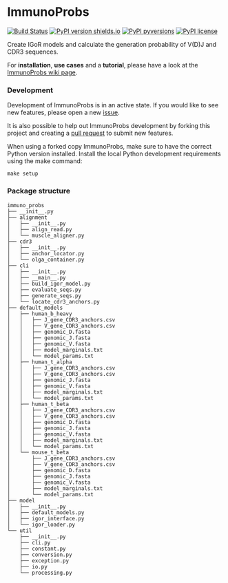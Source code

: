 # ImmunoProbs

[![Build Status](https://img.shields.io/travis/penuts7644/ImmunoProbs.svg?branch=master&longCache=true&style=for-the-badge)](https://travis-ci.org/penuts7644/ImmunoProbs)
[![PyPI version shields.io](https://img.shields.io/pypi/v/immuno-probs.svg?longCache=true&style=for-the-badge)](https://pypi.python.org/pypi/immuno-probs/)
[![PyPI pyversions](https://img.shields.io/pypi/pyversions/immuno-probs.svg?longCache=true&style=for-the-badge)](https://pypi.python.org/pypi/immuno-probs/)
[![PyPI license](https://img.shields.io/pypi/l/immuno-probs.svg?longCache=true&style=for-the-badge)](https://pypi.python.org/pypi/immuno-probs/)

Create IGoR models and calculate the generation probability of V(D)J and CDR3 sequences.

For **installation**, **use cases** and a **tutorial**, please have a look at the [ImmunoProbs wiki page](https://github.com/penuts7644/ImmunoProbs/wiki).

### Development

Development of ImmunoProbs is in an active state. If you would like to see new features, please open a new [issue](https://github.com/penuts7644/ImmunoProbs/issues/new).

It is also possible to help out ImmunoProbs development by forking this project and creating a [pull request](https://github.com/penuts7644/ImmunoProbs/compare) to submit new features.

When using a forked copy ImmunoProbs, make sure to have the correct Python version installed. Install the local Python development requirements using the make command:

```
make setup
```

### Package structure

```
immuno_probs
├── __init__.py
├── alignment
│   ├── __init__.py
│   ├── align_read.py
│   └── muscle_aligner.py
├── cdr3
│   ├── __init__.py
│   ├── anchor_locator.py
│   └── olga_container.py
├── cli
│   ├── __init__.py
│   ├── __main__.py
│   ├── build_igor_model.py
│   ├── evaluate_seqs.py
│   ├── generate_seqs.py
│   └── locate_cdr3_anchors.py
├── default_models
│   ├── human_b_heavy
│   │   ├── J_gene_CDR3_anchors.csv
│   │   ├── V_gene_CDR3_anchors.csv
│   │   ├── genomic_D.fasta
│   │   ├── genomic_J.fasta
│   │   ├── genomic_V.fasta
│   │   ├── model_marginals.txt
│   │   └── model_params.txt
│   ├── human_t_alpha
│   │   ├── J_gene_CDR3_anchors.csv
│   │   ├── V_gene_CDR3_anchors.csv
│   │   ├── genomic_J.fasta
│   │   ├── genomic_V.fasta
│   │   ├── model_marginals.txt
│   │   └── model_params.txt
│   ├── human_t_beta
│   │   ├── J_gene_CDR3_anchors.csv
│   │   ├── V_gene_CDR3_anchors.csv
│   │   ├── genomic_D.fasta
│   │   ├── genomic_J.fasta
│   │   ├── genomic_V.fasta
│   │   ├── model_marginals.txt
│   │   └── model_params.txt
│   └── mouse_t_beta
│       ├── J_gene_CDR3_anchors.csv
│       ├── V_gene_CDR3_anchors.csv
│       ├── genomic_D.fasta
│       ├── genomic_J.fasta
│       ├── genomic_V.fasta
│       ├── model_marginals.txt
│       └── model_params.txt
├── model
│   ├── __init__.py
│   ├── default_models.py
│   ├── igor_interface.py
│   └── igor_loader.py
└── util
    ├── __init__.py
    ├── cli.py
    ├── constant.py
    ├── conversion.py
    ├── exception.py
    ├── io.py
    └── processing.py
```
